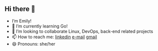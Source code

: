 ## Hi there 👋

-  I’m Emily!
- 🌱 I’m currently learning Go!
- 👯 I’m looking to collaborate Linux, DevOps, back-end related projects
- 📫 How to reach me: [linkedin](https://www.linkedin.com/in/dimitrios-m-a288a7215/) [e-mail](mailto:dmakris@tutanota.com) [gmail](mailto:jim.makris1605@gmail.com) 
- 😄 Pronouns: she/her

